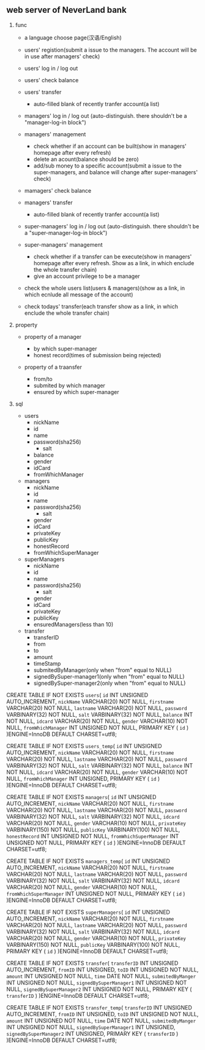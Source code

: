 web server of NeverLand bank
---

1. func

    - a language choose page(汉语/English)

    - users' registion(submit a issue to the managers. The account will be in use after managers' check)
    - users' log in / log out
    - users' check balance
    - users' transfer
        + auto-filled blank of recently tranfer account(a list)

    - managers' log in / log out (auto-distinguish. there shouldn't be a "manager-log-in block")
    - managers' management
        + check whether if an account can be built(show in managers' homepage after every refresh)
        + delete an acount(balance should be zero)
        + add/sub money to a specific account(submit a issue to the super-managers, and balance will change after super-managers' check)
    - mamagers' check balance
    - managers' transfer
        + auto-filled blank of recently tranfer account(a list)
    
    - super-managers' log in / log out (auto-distinguish. there shouldn't be a "super-manager-log-in block")
    - super-managers' management
        + check whether if a transfer can be execute(show in managers' homepage after every refresh. Show as a link, in which enclude the whole transfer chain)
        + give an account privilege to be a manager
    - check the whole users list(users & managers)(show as a link, in which ecnlude all message of the account)
    - check todays' transfer(each transfer show as a link, in which enclude the whole transfer chain)

2. property
    - property of a manager
        + by which super-manager
        + honest record(times of submission being rejected)

    - property of a traansfer
        + from/to
        + submited by which manager
        + ensured by which super-manager

3. sql
    - users
        + nickName
        + id
        + name
        + password(sha256)
            - salt
        + balance
        + gender
        + idCard
        + fromWhichManager
    - managers
        + nickName
        + id
        + name
        + password(sha256)
            - salt
        + gender
        + idCard
        + privateKey
        + publicKey
        + honestRecord
        + fromWhichSuperManager
    - superManagers
        + nickName
        + id
        + name
        + password(sha256)
            - salt
        + gender
        + idCard
        + privateKey
        + publicKey
        + ensuredManagers(less than 10)
    - transfer
        + transferID
        + from
        + to
        + amount
        + timeStamp
        + submitedByManager(only when "from" equal to NULL)
        + signedBySuper-manager1(only when "from" equal to NULL)
        + signedBySuper-manager2(only when "from" equal to NULL)

CREATE TABLE IF NOT EXISTS `users`(
   `id` INT UNSIGNED AUTO_INCREMENT,
   `nickName` VARCHAR(20) NOT NULL,
   `firstname` VARCHAR(20) NOT NULL,
   `lastname` VARCHAR(20) NOT NULL,
   `password` VARBINARY(32) NOT NULL,
   `salt` VARBINARY(32) NOT NULL,
   `balance` INT NOT NULL,
   `idcard` VARCHAR(20) NOT NULL,
   `gender` VARCHAR(10) NOT NULL,
   `fromWhichManager` INT UNSIGNED NOT NULL,
   PRIMARY KEY ( `id` )
)ENGINE=InnoDB DEFAULT CHARSET=utf8;

CREATE TABLE IF NOT EXISTS `users_temp`(
   `id` INT UNSIGNED AUTO_INCREMENT,
   `nickName` VARCHAR(20) NOT NULL,
   `firstname` VARCHAR(20) NOT NULL,
   `lastname` VARCHAR(20) NOT NULL,
   `password` VARBINARY(32) NOT NULL,
   `salt` VARBINARY(32) NOT NULL,
   `balance` INT NOT NULL,
   `idcard` VARCHAR(20) NOT NULL,
   `gender` VARCHAR(10) NOT NULL,
   `fromWhichManager` INT UNSIGNED,
   PRIMARY KEY ( `id` )
)ENGINE=InnoDB DEFAULT CHARSET=utf8;

CREATE TABLE IF NOT EXISTS `managers`(
   `id` INT UNSIGNED AUTO_INCREMENT,
   `nickName` VARCHAR(20) NOT NULL,
   `firstname` VARCHAR(20) NOT NULL,
   `lastname` VARCHAR(20) NOT NULL,
   `password` VARBINARY(32) NOT NULL,
   `salt` VARBINARY(32) NOT NULL,
   `idcard` VARCHAR(20) NOT NULL,
   `gender` VARCHAR(10) NOT NULL,
   `privateKey` VARBINARY(150) NOT NULL,
   `publicKey` VARBINARY(100) NOT NULL,
   `honestRecord` INT UNSIGNED NOT NULL,
   `fromWhichSuperManager` INT UNSIGNED NOT NULL,
   PRIMARY KEY ( `id` )
)ENGINE=InnoDB DEFAULT CHARSET=utf8;

CREATE TABLE IF NOT EXISTS `managers_temp`(
   `id` INT UNSIGNED AUTO_INCREMENT,
   `nickName` VARCHAR(20) NOT NULL,
   `firstname` VARCHAR(20) NOT NULL,
   `lastname` VARCHAR(20) NOT NULL,
   `password` VARBINARY(32) NOT NULL,
   `salt` VARBINARY(32) NOT NULL,
   `idcard` VARCHAR(20) NOT NULL,
   `gender` VARCHAR(10) NOT NULL,
   `fromWhichSuperManager` INT UNSIGNED NOT NULL,
   PRIMARY KEY ( `id` )
)ENGINE=InnoDB DEFAULT CHARSET=utf8;

CREATE TABLE IF NOT EXISTS `superManagers`(
   `id` INT UNSIGNED AUTO_INCREMENT,
   `nickName` VARCHAR(20) NOT NULL,
   `firstname` VARCHAR(20) NOT NULL,
   `lastname` VARCHAR(20) NOT NULL,
   `password` VARBINARY(32) NOT NULL,
   `salt` VARBINARY(32) NOT NULL,
   `idcard` VARCHAR(20) NOT NULL,
   `gender` VARCHAR(10) NOT NULL,
   `privateKey` VARBINARY(150) NOT NULL,
   `publicKey` VARBINARY(100) NOT NULL,
   PRIMARY KEY ( `id` )
)ENGINE=InnoDB DEFAULT CHARSET=utf8;


CREATE TABLE IF NOT EXISTS `transfer`(
   `transferID` INT UNSIGNED AUTO_INCREMENT,
   `fromID` INT UNSIGNED,
   `toID` INT UNSIGNED NOT NULL,
   `amount` INT UNSIGNED NOT NULL,
   `time` DATE NOT NULL,
   `submitedByManger` INT UNSIGNED NOT NULL,
   `signedBySuperManager1` INT UNSIGNED NOT NULL,
   `signedBySuperManager2` INT UNSIGNED NOT NULL,
   PRIMARY KEY ( `transferID` )
)ENGINE=InnoDB DEFAULT CHARSET=utf8;

CREATE TABLE IF NOT EXISTS `transfer_temp`(
   `transferID` INT UNSIGNED AUTO_INCREMENT,
   `fromID` INT UNSIGNED,
   `toID` INT UNSIGNED NOT NULL,
   `amount` INT UNSIGNED NOT NULL,
   `time` DATE NOT NULL,
   `submitedByManger` INT UNSIGNED NOT NULL,
   `signedBySuperManager1` INT UNSIGNED,
   `signedBySuperManager2` INT UNSIGNED,
   PRIMARY KEY ( `transferID` )
)ENGINE=InnoDB DEFAULT CHARSET=utf8;
